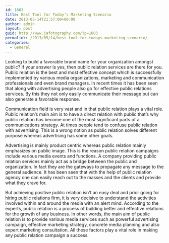 ```yaml
---
id: 1603
title: Best Tool for Today’s Marketing Scenario
date: 2013-05-14T21:57:00+00:00
author: admin
layout: post
guid: http://www.jafotography.com/?p=1603
permalink: /2013/05/14/best-tool-for-todays-marketing-scenario/
categories:
  - General
---
```

Looking to build a favorable brand name for your organization amongst public? If your answer is yes, then public relation services are there for you. Public relation is the best and most effective concept which is successfully implemented by various media organizations, marketing and communication professionals and even brand managers. In recent times it has been seen that along with advertising people also go for effective public relations services. By this they not only easily communicate their message but can also generate a favorable response.

Communication field is very vast and in that public relation plays a vital role. Public relation’s main aim is to have a direct relation with public that’s why public relation has become one of the most significant parts of a communications strategy. At times people tend to confuse public relation with advertising. This is a wrong notion as public relation solves different purpose whereas advertising has some other goals.

Advertising is mainly product centric whereas public relation mainly emphasizes on public image. This is the reason public relation campaigns include various media events and functions. A company providing public relation services mainly act as a bridge between the public and organization. In fact they are the gateways to propagate any message to the general audience. It has been seen that with the help of public relation agency one can easily reach out to the masses and the clients and provide what they crave for.

But achieving positive public relation isn’t an easy deal and prior going for hiring public relations firm, it is very decisive to understand the activities involved within and around the media with an alert mind. According to the experts, public relation is a process of building better and effective relations for the growth of any business. In other words, the main aim of public relation is to provide various media services such as powerful advertising campaign, effective marketing strategy, concrete media planning and also expert marketing consultation. All these factors play a vital role in making any public relation campaign a success.
